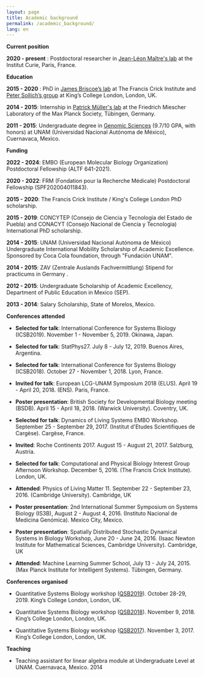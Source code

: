 ```yaml
---
layout: page
title: Academic background
permalink: /academic_background/
lang: en
---
```


**Current position**

**2020 - present** : Postdoctoral researcher in [Jean-Léon Maître's lab](https://science.institut-curie.org/research/biology-cancer-genetics-and-epigenetics/developmental-biology-and-genetics/team-maitre/) at the Institut Curie, Paris, France.


**Education**

**2015 - 2020** : PhD in [James Briscoe’s lab](https://briscoelab.org/) at The Francis Crick Institute and [Peter Sollich’s group](https://www.uni-goettingen.de/en/prof.+dr.+peter+sollich+/583011.html) at King’s College London, London, UK.

**2014 - 2015**: Internship in [Patrick Müller's lab](https://www.fml.tuebingen.mpg.de/de/mueller-group/) at the Friedrich Miescher Laboratory of the Max Planck Society, Tübingen, Germany.

**2011 - 2015**: Undergraduate degree in [Genomic Sciences](https://www.lcg.unam.mx/) (9.7/10 GPA, with honors) at UNAM (Universidad Nacional Autónoma de México), Cuernavaca, Mexico.

**Funding**

**2022 - 2024**: EMBO (European Molecular Biology Organization) Postdoctoral Fellowship (ALTF 641-2021).

**2020 - 2022**: FRM (Fondation pour la Recherche Médicale) Postdoctoral Fellowship (SPF202004011843).

**2015 - 2020**: The Francis Crick Institute / King's College London PhD scholarship.

**2015 - 2019**: CONCYTEP (Consejo de Ciencia y Tecnologia del Estado de Puebla) and CONACYT (Consejo Nacional de Ciencia y Tecnologia) International PhD scholarship.

**2014 - 2015**: UNAM (Universidad Nacional Autónoma de México) Undergraduate International Mobility Scholarship of Academic Excellence. Sponsored by Coca Cola foundation, through "Fundación UNAM".

**2014 - 2015**: ZAV (Zentrale Auslands Fachvermittlung) Stipend for practicums in Germany .

**2012 - 2015**: Undergraduate Scholarship of Academic Excellency, Department of Public Education in Mexico (SEP).

**2013 - 2014**: Salary Scholarship, State of Morelos, Mexico.

**Conferences attended**

- **Selected for talk**: International Conference for Systems Biology (ICSB2019). November 1 - November 5, 2019. Okinawa, Japan.

- **Selected for talk**: StatPhys27. July 8 - July 12, 2019. Buenos Aires, Argentina.

- **Selected for talk**: International Conference for Systems Biology (ICSB2018). October 27 - November 1, 2018. Lyon, France.

- **Invited for talk**: European LCG-UNAM Symposium 2018 (ELUS). April 19 - April 20, 2018. (ENS). Paris, France.

- **Poster presentation**: British Society for Developmental Biology meeting (BSDB). April 15 - April 18, 2018. (Warwick University). Coventry, UK.

- **Selected for talk**: Dynamics of Living Systems EMBO Workshop. September 25 - September 29, 2017. (Institut d'Etudes Scientifiques de Cargèse). Cargèse, France.

- **Invited**: Roche Continents 2017. August 15 - August 21, 2017. Salzburg, Austria.

- **Selected for talk**: Computational and Physical Biology Interest Group Afternoon Workshop. December 5, 2016. (The Francis Crick Institute). London, UK.

- **Attended**: Physics of Living Matter 11. September 22 - September 23, 2016. (Cambridge University). Cambridge, UK

- **Poster presentation**: 2nd International Summer Symposium on Systems Biology (IS3B), August 2 - August 4, 2016. (Instituto Nacional de Medicina Genómica). Mexico City, Mexico. 

- **Poster presentation**: Spatially Distributed Stochastic Dynamical Systems in Biology Workshop, June 20 - June 24, 2016. (Isaac Newton Institute for Mathematical Sciences, Cambridge University). Cambridge, UK

- **Attended**: Machine Learning Summer School, July 13 - July 24, 2015. (Max Planck Institute for Intelligent Systems). Tübingen, Germany.

**Conferences organised**

- Quantitative Systems Biology workshop ([QSB2019](https://qsbworkshop.github.io/qsb2019/)). October 28-29, 2019. King’s College London, London, UK.

- Quantitative Systems Biology workshop ([QSB2018](https://qsbworkshop.github.io/qsb2018/)). November 9, 2018. King’s College London, London, UK.

- Quantitative Systems Biology workshop ([QSB2017](https://qsbworkshop.github.io/qsb2017/)). November 3, 2017. King’s College London, London, UK.


**Teaching**

- Teaching assistant for linear algebra module at Undergraduate Level at UNAM. Cuernavaca, Mexico. 2014